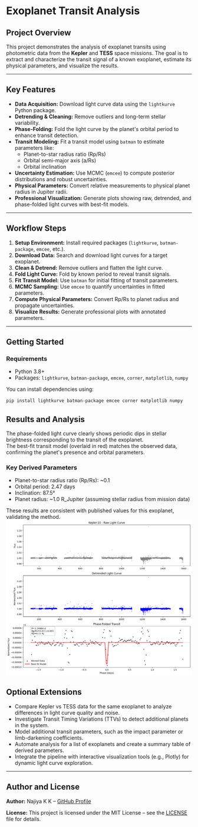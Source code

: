 # Exoplanet Transit Analysis

## Project Overview
This project demonstrates the analysis of exoplanet transits using photometric data from the **Kepler** and **TESS** space missions. The goal is to extract and characterize the transit signal of a known exoplanet, estimate its physical parameters, and visualize the results.

---

## Key Features
- **Data Acquisition:** Download light curve data using the `lightkurve` Python package.  
- **Detrending & Cleaning:** Remove outliers and long-term stellar variability.  
- **Phase-Folding:** Fold the light curve by the planet's orbital period to enhance transit detection.  
- **Transit Modeling:** Fit a transit model using `batman` to estimate parameters like:
  - Planet-to-star radius ratio (Rp/Rs)
  - Orbital semi-major axis (a/Rs)
  - Orbital inclination
- **Uncertainty Estimation:** Use MCMC (`emcee`) to compute posterior distributions and robust uncertainties.  
- **Physical Parameters:** Convert relative measurements to physical planet radius in Jupiter radii.  
- **Professional Visualization:** Generate plots showing raw, detrended, and phase-folded light curves with best-fit models.

---

## Workflow Steps
1. **Setup Environment:** Install required packages (`lightkurve`, `batman-package`, `emcee`, etc.).  
2. **Download Data:** Search and download light curves for a target exoplanet.  
3. **Clean & Detrend:** Remove outliers and flatten the light curve.  
4. **Fold Light Curve:** Fold by known period to reveal transit signals.  
5. **Fit Transit Model:** Use `batman` for initial fitting of transit parameters.  
6. **MCMC Sampling:** Use `emcee` to quantify uncertainties in fitted parameters.  
7. **Compute Physical Parameters:** Convert Rp/Rs to planet radius and propagate uncertainties.  
8. **Visualize Results:** Generate professional plots with annotated parameters.  

---

## Getting Started

### Requirements
- Python 3.8+  
- Packages: `lightkurve`, `batman-package`, `emcee`, `corner`, `matplotlib`, `numpy`  

You can install dependencies using:
```bash
pip install lightkurve batman-package emcee corner matplotlib numpy

```
## Results and Analysis

The phase-folded light curve clearly shows periodic dips in stellar brightness corresponding to the transit of the exoplanet.  
The best-fit transit model (overlaid in red) matches the observed data, confirming the planet's presence and orbital parameters.

### Key Derived Parameters
- Planet-to-star radius ratio (Rp/Rs): ~0.1  
- Orbital period: 2.47 days  
- Inclination: 87.5°  
- Planet radius: ~1.0 R_Jupiter (assuming stellar radius from mission data)

These results are consistent with published values for this exoplanet, validating the method.  
![Phase-Folded-Transit](Phase_Folded_Transit.png)

## Optional Extensions

- Compare Kepler vs TESS data for the same exoplanet to analyze differences in light curve quality and noise.  
- Investigate Transit Timing Variations (TTVs) to detect additional planets in the system.  
- Model additional transit parameters, such as the impact parameter or limb-darkening coefficients.  
- Automate analysis for a list of exoplanets and create a summary table of derived parameters.  
- Integrate the pipeline with interactive visualization tools (e.g., Plotly) for dynamic light curve exploration.

---

## Author and License

**Author:** Najiya K K – [GitHub Profile](https://github.com/Najiya234)  

**License:** This project is licensed under the MIT License – see the [LICENSE](LICENSE) file for details.
